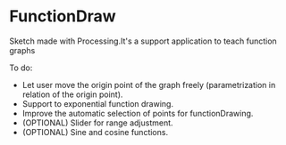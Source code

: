 # FunctionDraw
Sketch made with Processing.It's a support application to teach function graphs

To do:
  - Let user move the origin point of the graph freely (parametrization in relation of the origin point).
  - Support to exponential function drawing.
  - Improve the automatic selection of points for functionDrawing.
  - (OPTIONAL) Slider for range adjustment.
  - (OPTIONAL) Sine and cosine functions.
